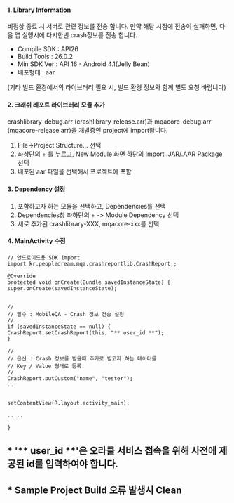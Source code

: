 #### 1. Library Information

비정상 종료 시 서버로 관련 정보를 전송 합니다. 만약 해당 시점에 전송이 실패하면, 다음 앱 실행시에 다시한번 crash정보를 전송 합니다.

* Compile SDK : API26
* Build Tools : 26.0.2
* Min SDK Ver : API 16 - Android 4.1(Jelly Bean)
* 배포형태 : aar

(기타 빌드 환경에서의 라이브러리 필요 시, 빌드 환경 정보와 함께 별도 요청 바랍니다)


#### 2. 크래쉬 레포트 라이브러리 모듈 추가
crashlibrary-debug.arr (crashlibrary-release.arr)과 mqacore-debug.arr (mqacore-release.arr)을 개발중인 project에 import합니다.

1. File->Project Structure... 선택
2. 좌상단의 + 를 누르고, New Module 화면 하단의 Import .JAR/.AAR Package 선택
3. 배포된 aar 파일을 선택해서 프로젝트에 포함


#### 3. Dependency 설정
1. 포함하고자 하는 모듈을 선택하고, Dependencies를 선택
2. Dependencies창 좌하단의 + -> Module Dependency 선택
3. 새로 추가된 crashlibrary-XXX,  mqacore-xxx를 선택


#### 4. MainActivity 수정

~~~~
// 안드로이드용 SDK import
import kr.peopledream.mqa.crashreportlib.CrashReport;;

@Override
protected void onCreate(Bundle savedInstanceState) {
super.onCreate(savedInstanceState);


//
// 필수 : MobileQA - Crash 정보 전송 설정
//
if (savedInstanceState == null) {
CrashReport.setCrashReport(this, "** user_id **");
}

//
// 옵션 : Crash 정보를 받을때 추가로 받고자 하는 데이터를
// Key / Value 형태로 등록.
//
CrashReport.putCustom("name", "tester");
...


setContentView(R.layout.activity_main);

.....

}
~~~~

## * '** user_id **'은 오라클 서비스 접속을 위해 사전에 제공된 id를 입력하여야 합니다.
## * Sample Project Build 오류 발생시 Clean
